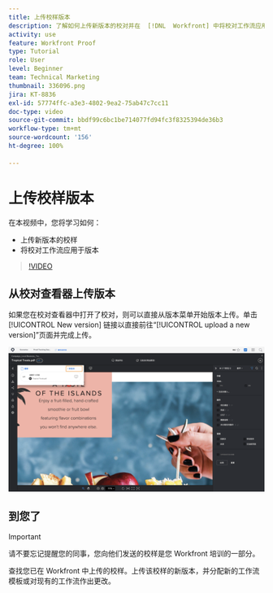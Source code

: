 ```yaml
---
title: 上传校样版本
description: 了解如何上传新版本的校对并在  [!DNL  Workfront] 中将校对工作流应用于该版本。
activity: use
feature: Workfront Proof
type: Tutorial
role: User
level: Beginner
team: Technical Marketing
thumbnail: 336096.png
jira: KT-8836
exl-id: 57774ffc-a3e3-4802-9ea2-75ab47c7cc11
doc-type: video
source-git-commit: bbdf99c6bc1be714077fd94fc3f8325394de36b3
workflow-type: tm+mt
source-wordcount: '156'
ht-degree: 100%

---
```


# 上传校样版本

在本视频中，您将学习如何：

* 上传新版本的校样
* 将校对工作流应用于版本

>[!VIDEO](https://video.tv.adobe.com/v/3441862/?quality=12&learn=on&enablevpops=1&captions=chi_hans)

## 从校对查看器上传版本

如果您在校对查看器中打开了校对，则可以直接从版本菜单开始版本上传。单击 [!UICONTROL New version] 链接以直接前往“[!UICONTROL upload a new version]”页面并完成上传。

![校对查看器的图像，其中版本菜单在左上角展开，并且 [!UICONTROL New version] 链接突出显示。](assets/upload-version-from-viewer.png)

## 到您了

>[!IMPORTANT]
>
>请不要忘记提醒您的同事，您向他们发送的校样是您 Workfront 培训的一部分。

查找您已在 Workfront 中上传的校样。上传该校样的新版本，并分配新的工作流模板或对现有的工作流作出更改。

<!--
### Learn more 
* Create a new version of a proof
-->
